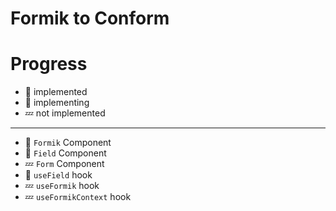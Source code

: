 # Formik to Conform

# Progress

- 🙌 implemented
- 🏃 implementing
- 💤 not implemented

---

- 🏃 `Formik` Component
- 🏃 `Field` Component
- 💤 `Form` Component
- 🏃 `useField` hook
- 💤 `useFormik` hook
- 💤 `useFormikContext` hook
